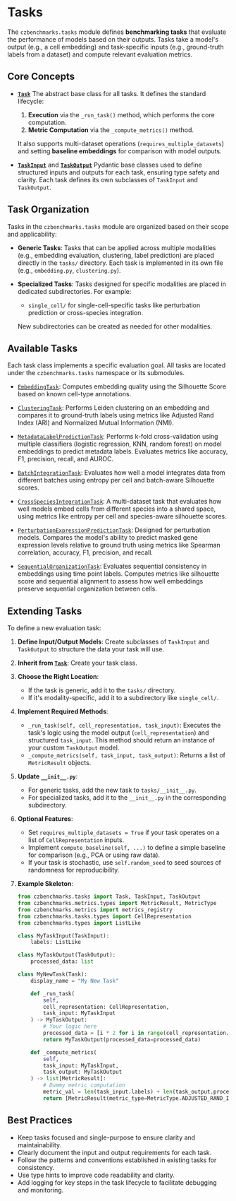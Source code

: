 # Tasks 

The `czbenchmarks.tasks` module defines **benchmarking tasks** that evaluate the performance of models based on their outputs. Tasks take a model's output (e.g., a cell embedding) and task-specific inputs (e.g., ground-truth labels from a dataset) and compute relevant evaluation metrics.

## Core Concepts

- **[`Task`](../autoapi/czbenchmarks/tasks/task/index)** The abstract base class for all tasks. It defines the standard lifecycle:
    
    1. **Execution** via the `_run_task()` method, which performs the core computation.
    2. **Metric Computation** via the `_compute_metrics()` method.
        
    It also supports multi-dataset operations (`requires_multiple_datasets`) and setting **baseline embeddings** for comparison with model outputs.
    
- **[`TaskInput`](../autoapi/czbenchmarks/tasks/task/index)** and **[`TaskOutput`](../autoapi/czbenchmarks/tasks/task/index)** Pydantic base classes used to define structured inputs and outputs for each task, ensuring type safety and clarity. Each task defines its own subclasses of `TaskInput` and `TaskOutput`.


## Task Organization

Tasks in the `czbenchmarks.tasks` module are organized based on their scope and applicability:

- **Generic Tasks**: Tasks that can be applied across multiple modalities (e.g., embedding evaluation, clustering, label prediction) are placed directly in the `tasks/` directory. Each task is implemented in its own file (e.g., `embedding.py`, `clustering.py`).
    
- **Specialized Tasks**: Tasks designed for specific modalities are placed in dedicated subdirectories. For example:
    
    - `single_cell/` for single-cell-specific tasks like perturbation prediction or cross-species integration.
        
    New subdirectories can be created as needed for other modalities.
    

## Available Tasks

Each task class implements a specific evaluation goal. All tasks are located under the `czbenchmarks.tasks` namespace or its submodules.

- [`EmbeddingTask`](../autoapi/czbenchmarks/tasks/embedding/index): Computes embedding quality using the Silhouette Score based on known cell-type annotations.
    
- [`ClusteringTask`](../autoapi/czbenchmarks/tasks/clustering/index): Performs Leiden clustering on an embedding and compares it to ground-truth labels using metrics like Adjusted Rand Index (ARI) and Normalized Mutual Information (NMI).
    
- [`MetadataLabelPredictionTask`](../autoapi/czbenchmarks/tasks/label_prediction/index): Performs k-fold cross-validation using multiple classifiers (logistic regression, KNN, random forest) on model embeddings to predict metadata labels. Evaluates metrics like accuracy, F1, precision, recall, and AUROC.
    
- [`BatchIntegrationTask`](../autoapi/czbenchmarks/tasks/integration/index): Evaluates how well a model integrates data from different batches using entropy per cell and batch-aware Silhouette scores.
    
- [`CrossSpeciesIntegrationTask`](../autoapi/czbenchmarks/tasks/single_cell/cross_species/index): A multi-dataset task that evaluates how well models embed cells from different species into a shared space, using metrics like entropy per cell and species-aware silhouette scores.
    
- [`PerturbationExpressionPredictionTask`](../autoapi/czbenchmarks/tasks/single_cell/perturbation_expression_prediction/index): Designed for perturbation models. Compares the model's ability to predict masked gene expression levels relative to ground truth using metrics like Spearman correlation, accuracy, F1, precision, and recall.
    
- [`SequentialOrganizationTask`](../autoapi/czbenchmarks/tasks/sequential/index): Evaluates sequential consistency in embeddings using time point labels. Computes metrics like silhouette score and sequential alignment to assess how well embeddings preserve sequential organization between cells.
    

## Extending Tasks

To define a new evaluation task:

1. **Define Input/Output Models**: Create subclasses of `TaskInput` and `TaskOutput` to structure the data your task will use.
    
2. **Inherit from [`Task`](../autoapi/czbenchmarks/tasks/task/index)**: Create your task class.
    
3. **Choose the Right Location**:
    
    - If the task is generic, add it to the `tasks/` directory.
    - If it's modality-specific, add it to a subdirectory like `single_cell/`.
        
4. **Implement Required Methods**:
    
    - `_run_task(self, cell_representation, task_input)`: Executes the task's logic using the model output (`cell_representation`) and structured `task_input`. This method should return an instance of your custom `TaskOutput` model.
    - `_compute_metrics(self, task_input, task_output)`: Returns a list of `MetricResult` objects.
        
5. **Update `__init__.py`**:
    
    - For generic tasks, add the new task to `tasks/__init__.py`.
    - For specialized tasks, add it to the `__init__.py` in the corresponding subdirectory.
        
6. **Optional Features**:
    
    - Set `requires_multiple_datasets = True` if your task operates on a list of `CellRepresentation` inputs.
    - Implement `compute_baseline(self, ...)` to define a simple baseline for comparison (e.g., PCA or using raw data).
    - If your task is stochastic, use `self.random_seed` to seed sources of randomness for reproducibility.
        
7. **Example Skeleton**:
    
    ```python
    from czbenchmarks.tasks import Task, TaskInput, TaskOutput
    from czbenchmarks.metrics.types import MetricResult, MetricType
    from czbenchmarks.metrics import metrics_registry
    from czbenchmarks.tasks.types import CellRepresentation
    from czbenchmarks.types import ListLike
    
    class MyTaskInput(TaskInput):
        labels: ListLike
    
    class MyTaskOutput(TaskOutput):
        processed_data: list
    
    class MyNewTask(Task):
        display_name = "My New Task"
    
        def _run_task(
            self,
            cell_representation: CellRepresentation,
            task_input: MyTaskInput
        ) -> MyTaskOutput:
            # Your logic here
            processed_data = [i * 2 for i in range(cell_representation.shape[0])]
            return MyTaskOutput(processed_data=processed_data)
    
        def _compute_metrics(
            self,
            task_input: MyTaskInput,
            task_output: MyTaskOutput
        ) -> list[MetricResult]:
            # Dummy metric computation
            metric_val = len(task_input.labels) + len(task_output.processed_data)
            return [MetricResult(metric_type=MetricType.ADJUSTED_RAND_INDEX, value=float(metric_val))]
    ```
    

## Best Practices  

- Keep tasks focused and single-purpose to ensure clarity and maintainability.
- Clearly document the input and output requirements for each task.
- Follow the patterns and conventions established in existing tasks for consistency.
- Use type hints to improve code readability and clarity.
- Add logging for key steps in the task lifecycle to facilitate debugging and monitoring.
